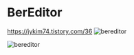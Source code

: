 # BerEditor

https://jykim74.tistory.com/36
![bereditor](https://user-images.githubusercontent.com/23622335/112086922-6cd09700-8bd0-11eb-8716-996e9923e8cb.png)

![bereditor](https://user-images.githubusercontent.com/23622335/110918159-22dceb00-835e-11eb-876c-46abc18ff612.png)
